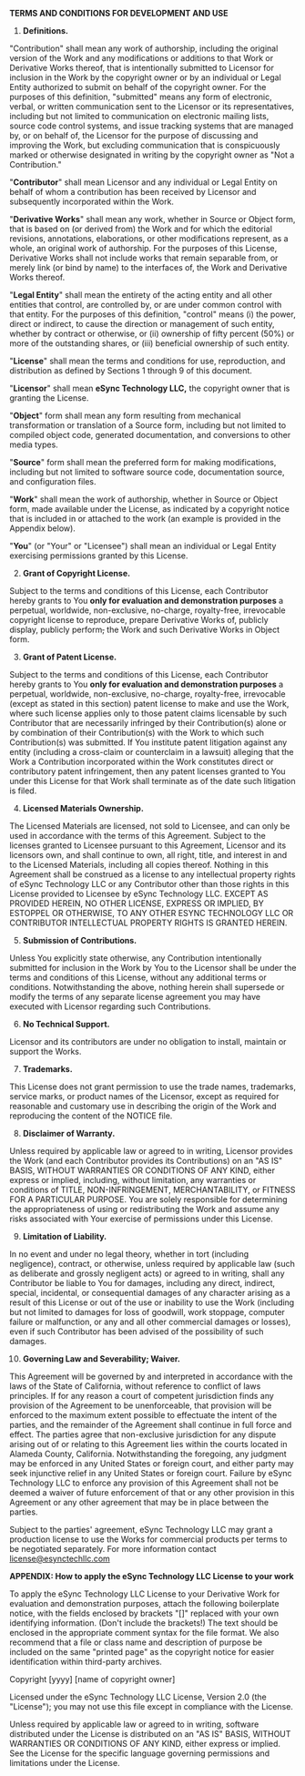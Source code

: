 **TERMS AND CONDITIONS FOR DEVELOPMENT AND USE**

1.  **Definitions.**

\"Contribution\" shall mean any work of authorship, including the
original version of the Work and any modifications or additions to that
Work or Derivative Works thereof, that is intentionally submitted to
Licensor for inclusion in the Work by the copyright owner or by an
individual or Legal Entity authorized to submit on behalf of the
copyright owner. For the purposes of this definition, \"submitted\"
means any form of electronic, verbal, or written communication sent to
the Licensor or its representatives, including but not limited to
communication on electronic mailing lists, source code control systems,
and issue tracking systems that are managed by, or on behalf of, the
Licensor for the purpose of discussing and improving the Work, but
excluding communication that is conspicuously marked or otherwise
designated in writing by the copyright owner as \"Not a Contribution.\"

\"**Contributor**\" shall mean Licensor and any individual or Legal
Entity on behalf of whom a contribution has been received by Licensor
and subsequently incorporated within the Work.

\"**Derivative Works**\" shall mean any work, whether in Source or
Object form, that is based on (or derived from) the Work and for which
the editorial revisions, annotations, elaborations, or other
modifications represent, as a whole, an original work of authorship. For
the purposes of this License, Derivative Works shall not include works
that remain separable from, or merely link (or bind by name) to the
interfaces of, the Work and Derivative Works thereof.

\"**Legal Entity**\" shall mean the entirety of the acting entity and
all other entities that control, are controlled by, or are under common
control with that entity. For the purposes of this definition,
\"control\" means (i) the power, direct or indirect, to cause the
direction or management of such entity, whether by contract or
otherwise, or (ii) ownership of fifty percent (50%) or more of the
outstanding shares, or (iii) beneficial ownership of such entity.

\"**License**\" shall mean the terms and conditions for use,
reproduction, and distribution as defined by Sections 1 through 9 of
this document.

\"**Licensor**\" shall mean **eSync Technology LLC,** the copyright
owner that is granting the License.

\"**Object**\" form shall mean any form resulting from mechanical
transformation or translation of a Source form, including but not
limited to compiled object code, generated documentation, and
conversions to other media types.

\"**Source**\" form shall mean the preferred form for making
modifications, including but not limited to software source code,
documentation source, and configuration files.

\"**Work**\" shall mean the work of authorship, whether in Source or
Object form, made available under the License, as indicated by a
copyright notice that is included in or attached to the work (an example
is provided in the Appendix below).

\"**You**\" (or \"Your\" or "Licensee") shall mean an individual or
Legal Entity exercising permissions granted by this License.

2.  **Grant of Copyright License.**

Subject to the terms and conditions of this License, each Contributor
hereby grants to You **only for evaluation and demonstration purposes**
a perpetual, worldwide, non-exclusive, no-charge, royalty-free,
irrevocable copyright license to reproduce, prepare Derivative Works of,
publicly display, publicly perform~~,~~ the Work and such Derivative
Works in Object form.

3.  **Grant of Patent License.**

Subject to the terms and conditions of this License, each Contributor
hereby grants to You **only for evaluation and demonstration purposes**
a perpetual, worldwide, non-exclusive, no-charge, royalty-free,
irrevocable (except as stated in this section) patent license to make
and use the Work, where such license applies only to those patent claims
licensable by such Contributor that are necessarily infringed by their
Contribution(s) alone or by combination of their Contribution(s) with
the Work to which such Contribution(s) was submitted. If You institute
patent litigation against any entity (including a cross-claim or
counterclaim in a lawsuit) alleging that the Work a Contribution
incorporated within the Work constitutes direct or contributory patent
infringement, then any patent licenses granted to You under this License
for that Work shall terminate as of the date such litigation is filed.

4.  **Licensed Materials Ownership.**

The Licensed Materials are licensed, not sold to Licensee, and can only
be used in accordance with the terms of this Agreement. Subject to the
licenses granted to Licensee pursuant to this Agreement, Licensor and
its licensors own, and shall continue to own, all right, title, and
interest in and to the Licensed Materials, including all copies thereof.
Nothing in this Agreement shall be construed as a license to any
intellectual property rights of eSync Technology LLC or any Contributor
other than those rights in this License provided to Licensee by eSync
Technology LLC. EXCEPT AS PROVIDED HEREIN, NO OTHER LICENSE, EXPRESS OR
IMPLIED, BY ESTOPPEL OR OTHERWISE, TO ANY OTHER ESYNC TECHNOLOGY LLC OR
CONTRIBUTOR INTELLECTUAL PROPERTY RIGHTS IS GRANTED HEREIN.

5.  **Submission of Contributions.**

Unless You explicitly state otherwise, any Contribution intentionally
submitted for inclusion in the Work by You to the Licensor shall be
under the terms and conditions of this License, without any additional
terms or conditions. Notwithstanding the above, nothing herein shall
supersede or modify the terms of any separate license agreement you may
have executed with Licensor regarding such Contributions.

6.  **No Technical Support.**

Licensor and its contributors are under no obligation to install,
maintain or support the Works.

7.  **Trademarks.**

This License does not grant permission to use the trade names,
trademarks, service marks, or product names of the Licensor, except as
required for reasonable and customary use in describing the origin of
the Work and reproducing the content of the NOTICE file.

8.  **Disclaimer of Warranty.**

Unless required by applicable law or agreed to in writing, Licensor
provides the Work (and each Contributor provides its Contributions) on
an \"AS IS\" BASIS, WITHOUT WARRANTIES OR CONDITIONS OF ANY KIND, either
express or implied, including, without limitation, any warranties or
conditions of TITLE, NON-INFRINGEMENT, MERCHANTABILITY, or FITNESS FOR A
PARTICULAR PURPOSE. You are solely responsible for determining the
appropriateness of using or redistributing the Work and assume any risks
associated with Your exercise of permissions under this License.

9.  **Limitation of Liability.**

In no event and under no legal theory, whether in tort (including
negligence), contract, or otherwise, unless required by applicable law
(such as deliberate and grossly negligent acts) or agreed to in writing,
shall any Contributor be liable to You for damages, including any
direct, indirect, special, incidental, or consequential damages of any
character arising as a result of this License or out of the use or
inability to use the Work (including but not limited to damages for loss
of goodwill, work stoppage, computer failure or malfunction, or any and
all other commercial damages or losses), even if such Contributor has
been advised of the possibility of such damages.

10. **Governing Law and Severability; Waiver.**

This Agreement will be governed by and interpreted in accordance with
the laws of the State of California, without reference to conflict of
laws principles. If for any reason a court of competent jurisdiction
finds any provision of the Agreement to be unenforceable, that provision
will be enforced to the maximum extent possible to effectuate the intent
of the parties, and the remainder of the Agreement shall continue in
full force and effect. The parties agree that non-exclusive jurisdiction
for any dispute arising out of or relating to this Agreement lies within
the courts located in Alameda County, California. Notwithstanding the
foregoing, any judgment may be enforced in any United States or foreign
court, and either party may seek injunctive relief in any United States
or foreign court. Failure by eSync Technology LLC to enforce any
provision of this Agreement shall not be deemed a waiver of future
enforcement of that or any other provision in this Agreement or any
other agreement that may be in place between the parties.

Subject to the parties' agreement, eSync Technology LLC may grant a
production license to use the Works for commercial products per terms to
be negotiated separately. For more information contact
[license@esynctechllc.com](about:blank)

**APPENDIX: How to apply the eSync Technology LLC License to your work**

To apply the eSync Technology LLC License to your Derivative Work for
evaluation and demonstration purposes, attach the following boilerplate
notice, with the fields enclosed by brackets \"\[\]\" replaced with your
own identifying information. (Don\'t include the brackets!) The text
should be enclosed in the appropriate comment syntax for the file
format. We also recommend that a file or class name and description of
purpose be included on the same \"printed page\" as the copyright notice
for easier identification within third-party archives.

Copyright \[yyyy\] \[name of copyright owner\]

Licensed under the eSync Technology LLC License, Version 2.0 (the
\"License\"); you may not use this file except in compliance with the
License.

Unless required by applicable law or agreed to in writing, software
distributed under the License is distributed on an \"AS IS\" BASIS,
WITHOUT WARRANTIES OR CONDITIONS OF ANY KIND, either express or implied.
See the License for the specific language governing permissions and
limitations under the License.
